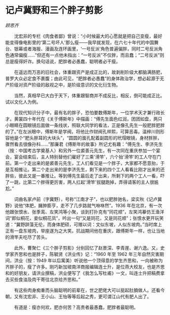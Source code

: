 # 记卢冀野和三个胖子剪影

*顾思齐*

　　沈宏非的专栏《肉食者鄙》曾说：“小时候最大的心愿就是把自己变瘦，最好能变得像电影里的'第二号坏人'那么瘦——我早就发现，在六七十年代的中国舞台、银幕或者海报、漫画及连环画里，‘一号反派’角色普遍偏胖，同时二号反派角色通常偏瘦……”但还有一点他未指出：“一号反派”不仅胖，而且蠢；“二号反派”则总是瘦得奸诈。换句话说，肥胖者必愚蠢，聪明者必干瘦。

　　在遥远而万恶的旧社会，体重跟资产是成正比的，故剥削阶级大都脑满肠肥，普罗大众必定食不裹腹；由此可见，“肥胖者必愚蠢”的身体政治学，想必起源于无产阶级对资产阶级的敌视之中，是阶级意识的文化衍生物。

　　当然，真相早已大白于天下，体重跟智商并不成反比，相反，倒可能成正比。试以文化人为例。

　　在现代知识分子中，最有名的胖子，恐怕要数傅斯年，一位学术天才兼行政长才。黄裳四十年代在《关于傅斯年》中描画：“傅先生面色红润，团团如盘，两只小眼睛在圆眼镜后面做一条线状，照联大同学的看法，正是像孔先生一般肥胖肥胖的了。”在左派眼中，傅斯年是学阀，将他比作财阀孔祥熙，可算恶毒。温梓川则形容他是个“肥头胖耳的大块头”，“圆圆的面孔配着副圆形的玳瑁眼镜，身材胖胖，骤然看去很像孙科……”那廉君《傅斯年的故事》所记尤有趣：“傅先生、李济先生（按：中国考古学奠基人）和另外一位裘善元先生，有一次同在重庆参加一个宴会，宴会结束后，主人特别替他们雇好了三乘'滑竿'，六个抬'滑竿'的工人守在门前。第一个走出来的是裘善元先生，工人们看见是一个胖子，大家都不愿意抬，于是互相推让。第二个走出来的是李济先生，剩下来的四个工人看看比刚才出来的还胖些，彼此又是一番推让。等到傅先生最后走了出来，所剩下的两个工人一看，吓了一跳，比第二个胖得更厉害，两人扛起'滑竿'拔腿跑掉，弄得请客的主人很尴尬。”

　　词曲名家卢前（字冀野），号称“江南才子”，也以肥胖驰名，梁实秋《记卢冀野》说他“体肥，臃肿膨亨，走不了几步路就气咻咻然”。1936 年在北京，有一次他跟张恨水、张季鸾、左笑鸿等小聚，谈到打扑克有“同花顺”，左笑鸿摹仿王渔洋词“郎似桐花，妾似桐花凤”，吟出一句“又是同花，又是同花顺”；张恨水更开玩笑道：“冀野辞藻无伦，而身体肥硕，可赠以词：文似东坡，人似东坡肉。”当时席上正有一盘东坡肉，举座遂为之大笑。抗战期间他在重庆，跟傅斯年一样，也让当地的滑竿夫吃尽了苦头。

　　此外，曹聚仁《三个胖子剪影》分别回忆了赵景深、李青崖、谢六逸。又，史学家齐思和也是胖子，陈毓贤《洪业传》记：“1960 年至 1962 年三年自然灾害期间，洪业（按：1949 年以后寓美）听说他一个顶得意的学生齐思和，一向被称为齐胖子的，瘦了许多。刚巧新加坡南洋商报编辑连士升，是位燕大校友，也是齐思和的好朋友，请洪业撰稿，洪业便写了《我怎么写杜甫》一文，叫连士升把稿费拿去买些食油及肉干寄往北京给齐思和。”

　　有这些肉身痴重而头脑聪明的前辈在，世之肥佬大可以挺起肚腩做人。还看今朝，又有沈宏非、王小山、王怡等等后起之秀，更可谓江山代有肥人出了。

　　有道是：瘦亦何欢，肥亦何苦？高贵者最愚蠢，肥胖者最聪明。